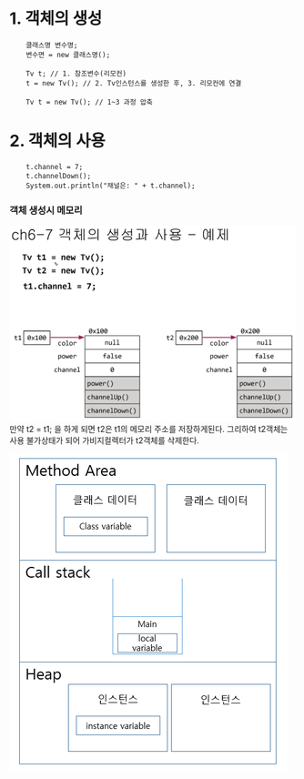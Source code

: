 # 1. 객체의 생성

        클래스명 변수명;
        변수면 = new 클래스명();

        Tv t; // 1. 참조변수(리모컨)
        t = new Tv(); // 2. Tv인스턴스를 생성한 후, 3. 리모컨에 연결

        Tv t = new Tv(); // 1~3 과정 압축

# 2. 객체의 사용
        t.channel = 7;
        t.channelDown();
        System.out.println("채널은: " + t.channel);


### 객체 생성시 메모리
![img_1.png](img_1.png)
만약 t2 = t1; 을 하게 되면 t2은 t1의 메모리 주소를 저장하게된다.
그리하여 t2객체는 사용 불가상태가 되어 가비지컬렉터가 t2객체를 삭제한다.


![img.png](img.png)